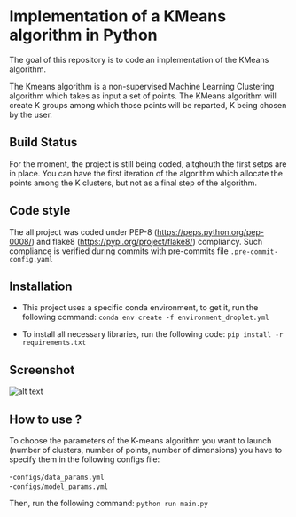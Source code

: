 # Implementation of a KMeans algorithm in Python 

The goal of this repository is to code an implementation of the KMeans algorithm. 

The Kmeans algorithm is a non-supervised Machine Learning Clustering algorithm 
which takes as input a set of points. The KMeans algorithm will create K groups 
among which those points will be reparted, K being chosen by the user.

## Build Status

For the moment, the project is still being coded, altghouth the first setps are in place.
You can have the first iteration of the algorithm which allocate the points among the K clusters,
but not as a final step of the algorithm.

## Code style 

The all project was coded under PEP-8 (https://peps.python.org/pep-0008/) and flake8 (https://pypi.org/project/flake8/) compliancy. Such compliance is verified during commits with pre-commits file ```.pre-commit-config.yaml```

## Installation

- This project uses a specific conda environment, to get it, run the following command: 
```conda env create -f environment_droplet.yml```
 
- To install all necessary libraries, run the following code: ```pip install -r requirements.txt```

## Screenshot 

![alt text](https://github.com/HippolyteGuigon/Kmeans_Implementation/blob/main/ressources/K_means.png)

## How to use ? 

To choose the parameters of the K-means algorithm you want to launch (number of clusters, 
number of points, number of dimensions) you have to specify them in the following configs file:  

  -```configs/data_params.yml```  
  -```configs/model_params.yml```

Then, run the following command: ```python run main.py```